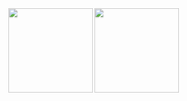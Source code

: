 <div>
  <img height="170" align="left" src="https://github-readme-stats.vercel.app/api?username=morioprog&show_icons=true&count_private=true&include_all_commits=true" />
  <img height="170" src="https://github-readme-stats.vercel.app/api/top-langs/?username=morioprog&hide=jupyter%20notebook&layout=compact&langs_count=8" />
</div>
